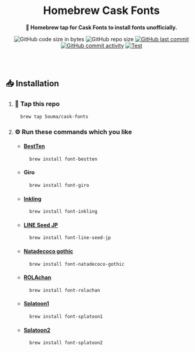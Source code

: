 <h1 align="center">Homebrew Cask Fonts</h1>

<div align="center">

**🍺 Homebrew tap for Cask Fonts to install fonts unofficially.**

![GitHub code size in bytes](https://img.shields.io/github/languages/code-size/5ouma/homebrew-cask-fonts?style=flat-square)
![GitHub repo size](https://img.shields.io/github/repo-size/5ouma/homebrew-cask-fonts?style=flat-square)
[![GitHub last commit](https://img.shields.io/github/last-commit/5ouma/homebrew-cask-fonts?style=flat-square)](https://github.com/5ouma/homebrew-cask-fonts/commit/HEAD)
[![GitHub commit activity](https://img.shields.io/github/commit-activity/m/5ouma/homebrew-cask-fonts?style=flat-square)](https://github.com/5ouma/homebrew-cask-fonts/commits/main)
[![Test](https://img.shields.io/github/actions/workflow/status/5ouma/homebrew-cask-fonts/homebrew-test.yml?label=test&style=flat-square)](https://github.com/5ouma/homebrew-cask-fonts/actions/workflows/homebrew-test.yml)

</div>

<br /><br />

## 📥 Installation

1. ### 🚰 Tap this repo

   ```shell
     brew tap 5ouma/cask-fonts
   ```

2. ### ⚙️ Run these commands which you like

   - #### [BestTen](https://flop.fanbox.cc/posts/1918861)

     ```shell
       brew install font-bestten
     ```

   - #### Giro

     ```shell
       brew install font-giro
     ```

   - #### [Inkling](https://frozenpandaman.github.io/inkling.html)

     ```shell
       brew install font-inkling
     ```

   - #### [LINE Seed JP](https://seed.line.me)

     ```shell
       brew install font-line-seed-jp
     ```

   - #### [Natadecoco gothic](https://kashika-labo.com/natadecoco-gothic)

     ```shell
       brew install font-natadecoco-gothic
     ```

   - #### [ROLAchan](https://ozawa.design/store/rolachan)

     ```shell
       brew install font-rolachan
     ```

   - #### [Splatoon1](https://frozenpandaman.github.io/inkling.html)

     ```shell
       brew install font-splatoon1
     ```

   - #### [Splatoon2](https://frozenpandaman.github.io/inkling.html)

     ```shell
       brew install font-splatoon2
     ```
